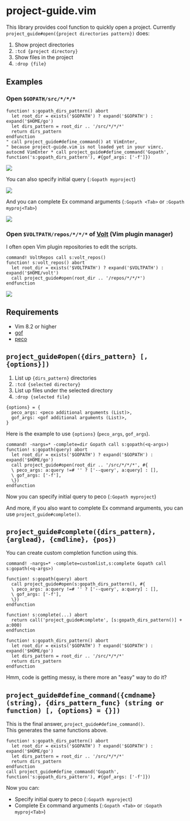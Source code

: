 # project-guide.vim

This library provides cool function to quickly open a project.
Currently `project_guide#open({project directories pattern})` does:

1. Show project directories
2. `:tcd {project directory}`
3. Show files in the project
4. `:drop {file}`

## Examples

### Open `$GOPATH/src/*/*/*`

```vim
function! s:gopath_dirs_pattern() abort
  let root_dir = exists('$GOPATH') ? expand('$GOPATH') : expand('$HOME/go')
  let dirs_pattern = root_dir .. '/src/*/*/*'
  return dirs_pattern
endfunction
" call project_guide#define_command() at VimEnter,
" because project-guide.vim is not loaded yet in your vimrc.
autocmd VimEnter * call project_guide#define_command('Gopath', function('s:gopath_dirs_pattern'), #{gof_args: ['-f']})
```

![](https://i.imgur.com/YJ4qWsT.gif)

You can also specify initial query (`:Gopath myproject`)

![](https://i.imgur.com/x1cagS1.gif)

And you can complete Ex command arguments (`:Gopath <Tab>` or `:Gopath myproj<Tab>`)

![](https://i.imgur.com/DEM2bDk.gif)

### Open `$VOLTPATH/repos/*/*/*` of [Volt](https://github.com/vim-volt/volt) (Vim plugin manager)

I often open Vim plugin repositories to edit the scripts.

```vim
command! VoltRepos call s:volt_repos()
function! s:volt_repos() abort
  let root_dir = exists('$VOLTPATH') ? expand('$VOLTPATH') : expand('$HOME/volt')
  call project_guide#open(root_dir .. '/repos/*/*/*')
endfunction
```

![](https://i.imgur.com/7Ish7j6.gif)

## Requirements

* Vim 8.2 or higher
* [gof](https://github.com/mattn/gof)
* [peco](https://github.com/peco/peco)

## `project_guide#open({dirs_pattern} [, {options}])`

1. List up `{dirs_pattern}` directories
2. `:tcd {selected directory}`
3. List up files under the selected directory
4. `:drop {selected file}`

```
{options} = {
  peco_args: <peco additional arguments (List)>,
  gof_args: <gof additional arguments (List)>,
}
```

Here is the example to use `{options}` (`peco_args`, `gof_args`).

```vim
command! -nargs=* -complete=dir Gopath call s:gopath(<q-args>)
function! s:gopath(query) abort
  let root_dir = exists('$GOPATH') ? expand('$GOPATH') : expand('$HOME/go')
  call project_guide#open(root_dir .. '/src/*/*/*', #{
  \ peco_args: a:query !=# '' ? ['--query', a:query] : [],
  \ gof_args: ['-f'],
  \})
endfunction
```

Now you can specify initial query to peco (`:Gopath myproject`)

And more, if you also want to complete Ex command arguments, you can use
`project_guide#complete()`.

## `project_guide#complete({dirs_pattern}, {arglead}, {cmdline}, {pos})`

You can create custom completion function using this.

```vim
command! -nargs=* -complete=customlist,s:complete Gopath call s:gopath(<q-args>)

function! s:gopath(query) abort
  call project_guide#open(s:gopath_dirs_pattern(), #{
  \ peco_args: a:query !=# '' ? ['--query', a:query] : [],
  \ gof_args: ['-f'],
  \})
endfunction

function! s:complete(...) abort
  return call('project_guide#complete', [s:gopath_dirs_pattern()] + a:000)
endfunction

function! s:gopath_dirs_pattern() abort
  let root_dir = exists('$GOPATH') ? expand('$GOPATH') : expand('$HOME/go')
  let dirs_pattern = root_dir .. '/src/*/*/*'
  return dirs_pattern
endfunction
```

Hmm, code is getting messy, is there more an "easy" way to do it?

## `project_guide#define_command({cmdname} (string), {dirs_pattern_func} (string or function) [, {options} = {}])`

This is the final answer, `project_guide#define_command()`.<br>
This generates the same functions above.

```vim
function! s:gopath_dirs_pattern() abort
  let root_dir = exists('$GOPATH') ? expand('$GOPATH') : expand('$HOME/go')
  let dirs_pattern = root_dir .. '/src/*/*/*'
  return dirs_pattern
endfunction
call project_guide#define_command('Gopath', function('s:gopath_dirs_pattern'), #{gof_args: ['-f']})
```

Now you can:

* Specify initial query to peco (`:Gopath myproject`)
* Complete Ex command arguments (`:Gopath <Tab>` or `:Gopath myproj<Tab>`)

